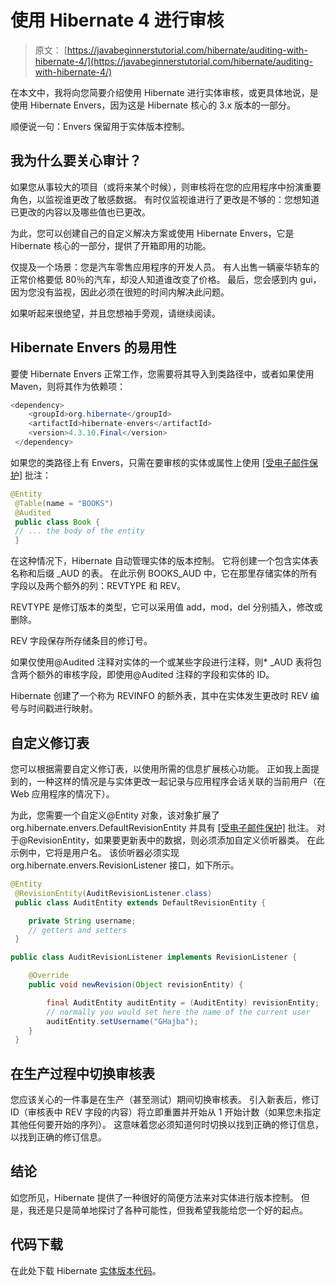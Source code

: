 # 使用 Hibernate 4 进行审核

> 原文： [https://javabeginnerstutorial.com/hibernate/auditing-with-hibernate-4/](https://javabeginnerstutorial.com/hibernate/auditing-with-hibernate-4/)

在本文中，我将向您简要介绍使用 Hibernate 进行实体审核，或更具体地说，是使用 Hibernate Envers，因为这是 Hibernate 核心的 3.x 版本的一部分。

顺便说一句：Envers 保留用于实体版本控制。

## 我为什么要关心审计？

如果您从事较大的项目（或将来某个时候），则审核将在您的应用程序中扮演重要角色，以监视谁更改了敏感数据。 有时仅监视谁进行了更改是不够的：您想知道已更改的内容以及哪些值也已更改。

为此，您可以创建自己的自定义解决方案或使用 Hibernate Envers，它是 Hibernate 核心的一部分，提供了开箱即用的功能。

仅提及一个场景：您是汽车零售应用程序的开发人员。 有人出售一辆豪华轿车的正常价格要低 80％的汽车，却没人知道谁改变了价格。 最后，您会感到内 gui，因为您没有监视，因此必须在很短的时间内解决此问题。

如果听起来很绝望，并且您想袖手旁观，请继续阅读。

## Hibernate Envers 的易用性

要使 Hibernate Envers 正常工作，您需要将其导入到类路径中，或者如果使用 Maven，则将其作为依赖项：

```java
<dependency>
    <groupId>org.hibernate</groupId>
    <artifactId>hibernate-envers</artifactId>
    <version>4.3.10.Final</version>
 </dependency>
```

如果您的类路径上有 Envers，只需在要审核的实体或属性上使用 [[受电子邮件保护]](/cdn-cgi/l/email-protection) 批注：

```java
@Entity
 @Table(name = "BOOKS")
 @Audited
 public class Book {
 // ... the body of the entity
 }
```

在这种情况下，Hibernate 自动管理实体的版本控制。 它将创建一个包含实体表名称和后缀 _AUD 的表。 在此示例 BOOKS_AUD 中，它在那里存储实体的所有字段以及两个额外的列：REVTYPE 和 REV。

REVTYPE 是修订版本的类型，它可以采用值 add，mod，del 分别插入，修改或删除。

REV 字段保存所存储条目的修订号。

如果仅使用@Audited 注释对实体的一个或某些字段进行注释，则* _AUD 表将包含两个额外的审核字段，即使用@Audited 注释的字段和实体的 ID。

Hibernate 创建了一个称为 REVINFO 的额外表，其中在实体发生更改时 REV 编号与时间戳进行映射。

## 自定义修订表

您可以根据需要自定义修订表，以使用所需的信息扩展核心功能。 正如我上面提到的，一种这样的情况是与实体更改一起记录与应用程序会话关联的当前用户（在 Web 应用程序的情况下）。

为此，您需要一个自定义@Entity 对象，该对象扩展了 org.hibernate.envers.DefaultRevisionEntity 并具有 [[受电子邮件保护]](/cdn-cgi/l/email-protection) 批注。 对于@RevisionEntity，如果要更新表中的数据，则必须添加自定义侦听器类。 在此示例中，它将是用户名。 该侦听器必须实现 org.hibernate.envers.RevisionListener 接口，如下所示。

```java
@Entity
 @RevisionEntity(AuditRevisionListener.class)
 public class AuditEntity extends DefaultRevisionEntity {

    private String username;
    // getters and setters
 }

public class AuditRevisionListener implements RevisionListener {

    @Override
    public void newRevision(Object revisionEntity) {

        final AuditEntity auditEntity = (AuditEntity) revisionEntity;
        // normally you would set here the name of the current user
        auditEntity.setUsername("GHajba");
    }
 }
```

## 在生产过程中切换审核表

您应该关心的一件事是在生产（甚至测试）期间切换审核表。 引入新表后，修订 ID（审核表中 REV 字段的内容）将立即重置并开始从 1 开始计数（如果您未指定其他任何要开始的序列）。 这意味着您必须知道何时切换以找到正确的修订信息，以找到正确的修订信息。

## 结论

如您所见，Hibernate 提供了一种很好的简便方法来对实体进行版本控制。 但是，我还是只是简单地探讨了各种可能性，但我希望我能给您一个好的起点。

## 代码下载

在此处下载 Hibernate [实体版本代码](https://github.com/JBTAdmin/Hibernate/tree/master/07_entity_versioning)。

